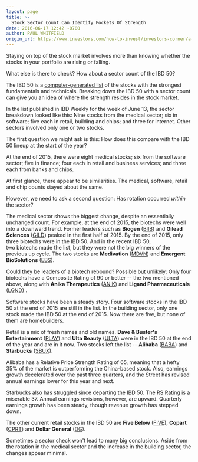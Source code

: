 ```yaml
---
layout: page
title: >-
  Stock Sector Count Can Identify Pockets Of Strength
date: 2016-06-17 12:42 -0700
author: PAUL WHITFIELD
origin_url: https://www.investors.com/how-to-invest/investors-corner/a-stock-sector-count-can-identify-pockets-of-strength
---
```





Staying on top of the stock market involves more than knowing whether the stocks in your portfolio are rising or falling.


What else is there to check? How about a sector count of the IBD 50?


The IBD 50 is a [computer-generated list](http://research.investors.com/stock-lists/ibd-50/) of the stocks with the strongest fundamentals and technicals. Breaking down the IBD 50 with a sector count can give you an idea of where the strength resides in the stock market.


In the list published in IBD Weekly for the week of June 13, the sector breakdown looked like this: Nine stocks from the medical sector; six in software; five each in retail, building and chips; and three for internet. Other sectors involved only one or two stocks.


The first question we might ask is this: How does this compare with the IBD 50 lineup at the start of the year?


At the end of 2015, there were eight medical stocks; six from the software sector; five in finance; four each in retail and business services; and three each from banks and chips.


At first glance, there appear to be similarities. The medical, software, retail and chip counts stayed about the same.


However, we need to ask a second question: Has rotation occurred *within* the sector?


The medical sector shows the biggest change, despite an essentially unchanged count. For example, at the end of 2015, the biotechs were well into a downward trend. Former leaders such as **Biogen** ([BIIB](https://research.investors.com/quote.aspx?symbol=BIIB)) and **Gilead Sciences** ([GILD](https://research.investors.com/quote.aspx?symbol=GILD)) peaked in the first half of 2015. By the end of 2015, only three biotechs were in the IBD 50. And in the recent IBD 50, two biotechs made the list, but they were not the big winners of the previous up cycle. The two stocks are **Medivation** ([MDVN](https://research.investors.com/quote.aspx?symbol=MDVN)) and **Emergent BioSolutions** ([EBS](https://research.investors.com/quote.aspx?symbol=EBS)).


Could they be leaders of a biotech rebound? Possible but unlikely: Only four biotechs have a Composite Rating of 90 or better -- the two mentioned above, along with **Anika Therapeutics** ([ANIK](https://research.investors.com/quote.aspx?symbol=ANIK)) and **Ligand Pharmaceuticals** ([LGND](https://research.investors.com/quote.aspx?symbol=LGND)) .


Software stocks have been a steady story. Four software stocks in the IBD 50 at the end of 2015 are still in the list. In the building sector, only one stock made the IBD 50 at the end of 2015. Now there are five, but none of them are homebuilders.


Retail is a mix of fresh names and old names. **Dave & Buster's Entertainment** ([PLAY](https://research.investors.com/quote.aspx?symbol=PLAY)) and **Ulta Beauty** ([ULTA](https://research.investors.com/quote.aspx?symbol=ULTA)) were in the IBD 50 at the end of the year and are in it now. Two stocks left the list -- **Alibaba** ([BABA](https://research.investors.com/quote.aspx?symbol=BABA)) and **Starbucks** ([SBUX](https://research.investors.com/quote.aspx?symbol=SBUX)).


Alibaba has a Relative Price Strength Rating of 65, meaning that a hefty 35% of the market is outperforming the China-based stock. Also, earnings growth decelerated over the past three quarters, and the Street has revised annual earnings lower for this year and next.


Starbucks also has struggled since departing the IBD 50. The RS Rating is a miserable 37. Annual earnings revisions, however, are upward. Quarterly earnings growth has been steady, though revenue growth has stepped down.


The other current retail stocks in the IBD 50 are **Five Below** ([FIVE](https://research.investors.com/quote.aspx?symbol=FIVE)), **Copart** ([CPRT](https://research.investors.com/quote.aspx?symbol=CPRT)) and **Dollar General** ([DG](https://research.investors.com/quote.aspx?symbol=DG)).


Sometimes a sector check won't lead to many big conclusions. Aside from the rotation in the medical sector and the increase in the building sector, the changes appear minimal.





